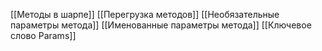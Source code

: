 [[Методы в шарпе]]
[[Перегрузка методов]]
[[Необязательные параметры метода]]
[[Именованные параметры метода]]
[[Ключевое слово Params]]